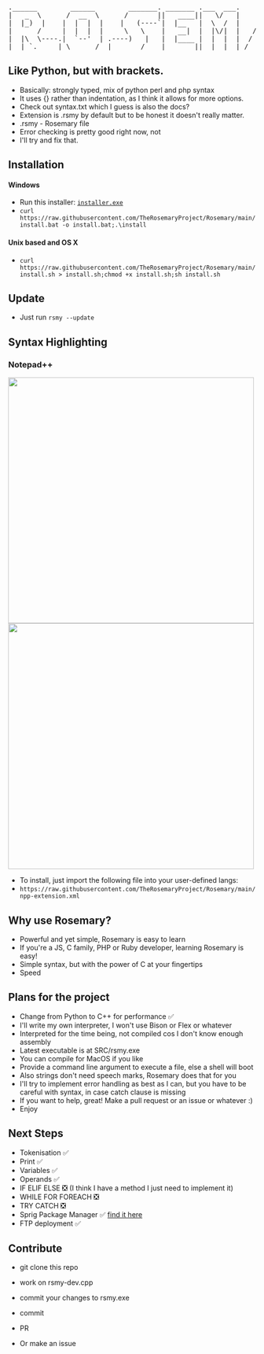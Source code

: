 <pre>
.______        ______        _______. _______ .___  ___.      ___      .______     ____    ____ 
|   _  \      /  __  \      /       ||   ____||   \/   |     /   \     |   _  \    \   \  /   / 
|  |_)  |    |  |  |  |    |   (----`|  |__   |  \  /  |    /  ^  \    |  |_)  |    \   \/   /  
|      /     |  |  |  |     \   \    |   __|  |  |\/|  |   /  /_\  \   |      /      \_    _/   
|  |\  \----.|  `--'  | .----)   |   |  |____ |  |  |  |  /  _____  \  |  |\  \----.   |  |     
| _| `._____| \______/  |_______/    |_______||__|  |__| /__/     \__\ | _| `._____|   |__|     
</pre>
                                                                                                
## Like Python, but with brackets. 
- Basically: strongly typed, mix of python perl and php syntax
- It uses {} rather than indentation, as I think it allows for more options.
- Check out syntax.txt which I guess is also the docs?
- Extension is .rsmy by default but to be honest it doesn't really matter.
- .rsmy - Rosemary file
- Error checking is pretty good right now, not
- I'll try and fix that.
## Installation
#### Windows
- Run this installer: [`installer.exe`](https://github.com/TheRosemaryProject/Rosemary/releases/download/v0.01-alpha/installer.exe)
- `curl https://raw.githubusercontent.com/TheRosemaryProject/Rosemary/main/install.bat -o install.bat;.\install`
#### Unix based and OS X
- `curl https://raw.githubusercontent.com/TheRosemaryProject/Rosemary/main/install.sh > install.sh;chmod +x install.sh;sh install.sh`
## Update
- Just run `rsmy --update`
## Syntax Highlighting
### Notepad++
<img src="https://user-images.githubusercontent.com/116349156/218162627-e65864e7-f10c-470d-8b42-9c8c223a0f3b.png" height=500 ></img>
<img src="https://user-images.githubusercontent.com/116349156/218162654-0a1f3c00-b189-4aae-97f8-c2f2b7caa467.png" height=500 ></img>
- To install, just import the following file into your user-defined langs:
- `https://raw.githubusercontent.com/TheRosemaryProject/Rosemary/main/npp-extension.xml`
## Why use Rosemary?
- Powerful and yet simple, Rosemary is easy to learn
- If you're a JS, C family, PHP or Ruby developer, learning Rosemary is easy!
- Simple syntax, but with the power of C at your fingertips
- Speed
## Plans for the project
- Change from Python to C++ for performance ✅
- I'll write my own interpreter, I won't use
Bison or Flex or whatever
- Interpreted for the time being, not compiled cos I don't know enough assembly
- Latest executable is at SRC/rsmy.exe
- You can compile for MacOS if you like
- Provide a command line argument to execute a file, else a shell will boot
- Also strings don't need speech marks, 
Rosemary does that for you
- I'll try to implement error handling as best
as I can, but you have to be careful with syntax,
in case catch clause is missing
- If you want to help, great! Make a pull request
or an issue or whatever :)
- Enjoy
## Next Steps
- Tokenisation ✅
- Print ✅
- Variables ✅
- Operands ✅
- IF ELIF ELSE ❎ (I think I have a method I just need to implement it)
- WHILE FOR FOREACH ❎
- TRY CATCH ❎
- Sprig Package Manager ✅ [find it here](http://github.com/gonerogueproductions/Sprig)
- FTP deployment ✅
## Contribute
- git clone this repo
- work on rsmy-dev.cpp
- commit your changes to rsmy.exe
- commit
- PR

- Or make an issue
